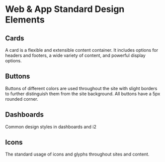 # Web & App Standard Design Elements

## Cards

A card is a flexible and extensible content container. It includes options for headers and footers, a wide variety of content, and powerful display options.

## Buttons

Buttons of different colors are used throughout the site with slight borders to further distinguish them from the site background. All buttons have a 5px rounded corner.

## Dashboards

Common design styles in dashboards and i2

## Icons

The standard usage of icons and glyphs throughout sites and content.

